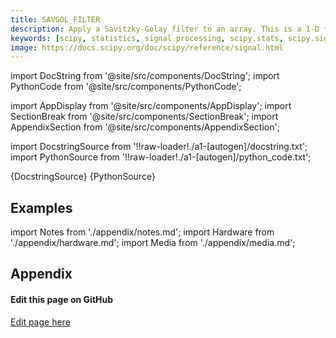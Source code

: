 ```yaml
---
title: SAVGOL_FILTER
description: Apply a Savitzky-Golay filter to an array. This is a 1-D filter. If `x`  has dimension greater than 1, `axis` determines the axis along which the filter is applied.
keywords: [scipy, statistics, signal processing, scipy.stats, scipy.signal, scipy.signal.savgol_filter]
image: https://docs.scipy.org/doc/scipy/reference/signal.html
---
```


[//]: # (Custom component imports)

import DocString from '@site/src/components/DocString';
import PythonCode from '@site/src/components/PythonCode';

import AppDisplay from '@site/src/components/AppDisplay';
import SectionBreak from '@site/src/components/SectionBreak';
import AppendixSection from '@site/src/components/AppendixSection';

[//]: # (Docstring)

import DocstringSource from '!!raw-loader!./a1-[autogen]/docstring.txt';
import PythonSource from '!!raw-loader!./a1-[autogen]/python_code.txt';


<DocString>{DocstringSource}</DocString>
<PythonCode GLink='SCIPY/signal/SAVGOL_FILTER/SAVGOL_FILTER.py'>{PythonSource}</PythonCode>


<SectionBreak />

    

[//]: # (Examples)

## Examples

<AppDisplay 
  GLink='SCIPY/signal/SAVGOL_FILTER'
  nodeLabel='SAVGOL_FILTER'>
</AppDisplay>

<SectionBreak />

    

[//]: # (Appendix)

import Notes from './appendix/notes.md';
import Hardware from './appendix/hardware.md';
import Media from './appendix/media.md';

## Appendix

<AppendixSection index={0} folderPath='nodes/SCIPY/signal/SAVGOL_FILTER/appendix/'><Notes /></AppendixSection>
<AppendixSection index={1} folderPath='nodes/SCIPY/signal/SAVGOL_FILTER/appendix/'><Hardware /></AppendixSection>
<AppendixSection index={2} folderPath='nodes/SCIPY/signal/SAVGOL_FILTER/appendix/'><Media /></AppendixSection>

<SectionBreak />

[//]: # (Edit page on GitHub)

#### Edit this page on GitHub

[Edit page here](https://github.com/flojoy-ai/docs/tree/main/docs/nodes/SCIPY/SIGNAL/SAVGOL_FILTER)


